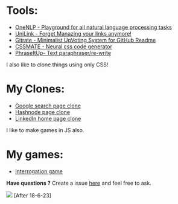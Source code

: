 # Tools:

+ [OneNLP - Playground for all natural language processing tasks](https://github.com/abhiprojectz/Onenlp)
+ [UniLink - Forget Manazing your links anymore!](https://github.com/abhiprojectz/unilink)
+ [Gitrate - Minimalist UpVoting System for GitHub Readme](https://github.com/abhiprojectz/gitrate)
+ [CSSMATE - Neural css code generator](https://github.com/abhiprojectz/CSSMATE)
+ [PhraseItUp- Text paraphraser/re-write](https://github.com/abhiprojectz/PhraseItUp)

I also like to clone things using only CSS!

# My Clones:
+ [Google search page clone](https://github.com/abhiprojectz/Google-search-clone)
+ [Hashnode page clone](https://github.com/abhiprojectz/hashnode-frontend-clone)
+ [LinkedIn home page clone]()

I like to make games in JS also.

# My games:
+ [Interrogation game](https://github.com/abhiprojectz/Interrogation-game)

**Have questions ?**
Create a issue [here](https://github.com/abhiprojectz/abhiprojectz/issues) and feel free to ask. 

![](https://komarev.com/ghpvc/?username=abhiprojectz) [After 18-6-23]
